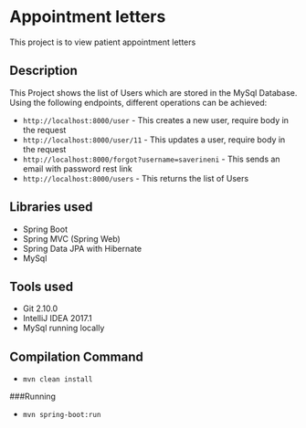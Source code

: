 # Appointment letters
This project is to view patient appointment letters

## Description
This Project shows the list of Users which are stored in the MySql Database. Using the following endpoints, different operations can be achieved:
- `http://localhost:8000/user` - This creates a new user, require body in the request
- `http://localhost:8000/user/11` - This updates a user, require body in the request
- `http://localhost:8000/forgot?username=saverineni` - This sends an email with password rest link
- `http://localhost:8000/users` - This returns the list of Users

## Libraries used
- Spring Boot
- Spring MVC (Spring Web)
- Spring Data JPA with Hibernate
- MySql

## Tools used
- Git 2.10.0
- IntelliJ IDEA 2017.1
- MySql running locally

## Compilation Command
- `mvn clean install`

###Running
- `mvn spring-boot:run`
